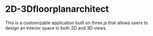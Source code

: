 # 2D-3Dfloorplanarchitect
This is a customizable application built on three.js that allows users to design an interior space in both 2D and 3D views.
